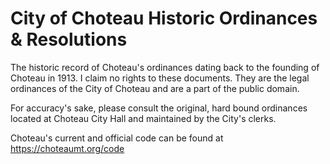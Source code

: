 # City of Choteau Historic Ordinances & Resolutions
The historic record of Choteau's ordinances dating back to the founding of Choteau in 1913. I claim no rights to these documents. They are the legal ordinances of the City of Choteau and are a part of the public domain.

For accuracy's sake, please consult the original, hard bound ordinances located at Choteau City Hall and maintained by the City's clerks.

Choteau's current and official code can be found at https://choteaumt.org/code
